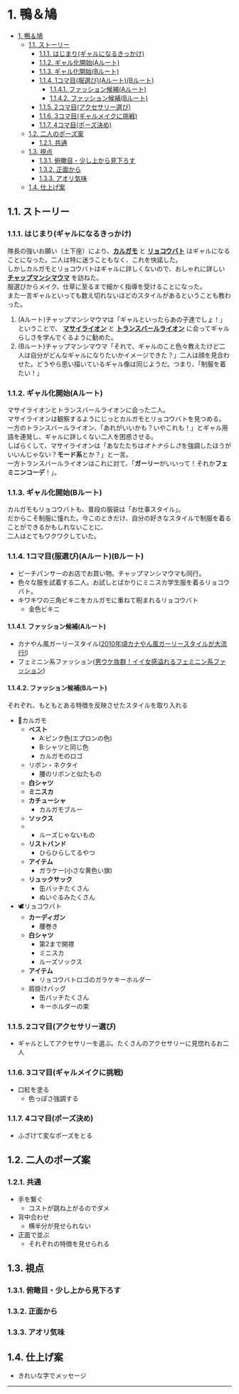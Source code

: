 # 1. 鴨＆鳩

- [1. 鴨＆鳩](#1-鴨鳩)
  - [1.1. ストーリー](#11-ストーリー)
    - [1.1.1. はじまり(ギャルになるきっかけ)](#111-はじまりギャルになるきっかけ)
    - [1.1.2. ギャル化開始(Aルート)](#112-ギャル化開始aルート)
    - [1.1.3. ギャル化開始(Bルート)](#113-ギャル化開始bルート)
    - [1.1.4. 1コマ目(服選び)(Aルート)(Bルート)](#114-1コマ目服選びaルートbルート)
      - [1.1.4.1. ファッション候補(Aルート)](#1141-ファッション候補aルート)
      - [1.1.4.2. ファッション候補(Bルート)](#1142-ファッション候補bルート)
    - [1.1.5. 2コマ目(アクセサリー選び)](#115-2コマ目アクセサリー選び)
    - [1.1.6. 3コマ目(ギャルメイクに挑戦)](#116-3コマ目ギャルメイクに挑戦)
    - [1.1.7. 4コマ目(ポーズ決め)](#117-4コマ目ポーズ決め)
  - [1.2. 二人のポーズ案](#12-二人のポーズ案)
    - [1.2.1. 共通](#121-共通)
  - [1.3. 視点](#13-視点)
    - [1.3.1. 俯瞰目・少し上から見下ろす](#131-俯瞰目少し上から見下ろす)
    - [1.3.2. 正面から](#132-正面から)
    - [1.3.3. アオリ気味](#133-アオリ気味)
  - [1.4. 仕上げ案](#14-仕上げ案)

## 1.1. ストーリー

### 1.1.1. はじまり(ギャルになるきっかけ)

隊長の強いお願い（土下座）により、**[カルガモ][F]** と **[リョコウバト][G]** はギャルになることになった。二人は特に迷うこともなく、これを快諾した。  
しかしカルガモとリョコウバトはギャルに詳しくないので、おしゃれに詳しい **[チャップマンシマウマ][C]** を訪ねた。  
服選びからメイク、仕草に至るまで細かく指導を受けることになった。  
また一言ギャルといっても数え切れないほどのスタイルがあるということも教わった。

1. (Aルート)チャップマンシマウマは「ギャルといったらあの子達でしょ！」ということで、 **[マサイライオン][E]** と **[トランスバールライオン][D]** に会ってギャルらしさを学んでくるように勧めた。
2. (Bルート)チャップマンシマウマ「それで、ギャルのこと色々教えたけど二人は自分がどんなギャルになりたいかイメージできた？」二人は顔を見合わせた。どうやら思い描いているギャル像は同じようだ。つまり、「制服を着たい！」

### 1.1.2. ギャル化開始(Aルート)

マサイライオンとトランスバールライオンに会った二人。  
マサイライオンは観察するようにじっとカルガモとリョコウバトを見つめる。  
一方のトランスバールライオン、「あれがいいかも？いやこれも！」とギャル用語を連発し、ギャルに詳しくない二人を困惑させる。  
しばらくして、マサイライオンは「あなたたちは*オトナらしさ*を強調したほうがいいんじゃない？**モード系**とか？」と一言。  
一方トランスバールライオンはこれに対て、「**ガーリー**がいいって！それか**フェミニンコーデ**！」。

### 1.1.3. ギャル化開始(Bルート)

カルガモもリョコウバトも、普段の服装は「お仕事スタイル」。  
だからこそ制服に憧れた。今このときだけ、自分の好きなスタイルで制服を着ることができるかもしれないことに、  
二人はとてもワクワクしていた。

### 1.1.4. 1コマ目(服選び)(Aルート)(Bルート)

- ピーチパンサーのお店でお買い物。チャップマンシマウマも同行。
- 色々な服を試着する二人。お試しとばかりにミニスカ学生服を着るリョコウバト。
- キワキワの三角ビキニをカルガモに重ねて睨まれるリョコウバト
  - 金色ビキニ

#### 1.1.4.1. ファッション候補(Aルート)

- カナやん風ガーリースタイル([2010年頃カナやん風ガーリースタイルが大流行!][A])
- フェミニン系ファッション([男ウケ抜群！イイ女感溢れるフェミニン系ファッション][B])

#### 1.1.4.2. ファッション候補(Bルート)

それぞれ、もともとある特徴を反映させたスタイルを取り入れる

- 🦆カルガモ
  - **ベスト**
    - A:ピンク色(エプロンの色)
    - B:シャツと同じ色
    - カルガモのロゴ
  - リボン・ネクタイ
    - 腰のリボンと似たもの
  - **白シャツ**
  - **ミニスカ**
  - **カチューシャ**
    - カルガモブルー
  - **ソックス**
  - - ルーズじゃないもの
  - **リストバンド**
    - ひらひらしてるやつ
  - **アイテム**
    - ガラケー(小さな黄色い旗)
  - **リュックサック**
    - 缶バッチたくさん
    - ぬいぐるみたくさん
- 🕊️リョコウバト
  - **カーディガン**
    - 腰巻き
  - **白シャツ**
    - 第2まで開襟
    - ミニスカ
    - ルーズソックス
  - **アイテム**
    - リョコウバトロゴのガラケキーホルダー
  - 肩掛けバッグ
    - 缶バッチたくさん
    - キーホルダーの束

### 1.1.5. 2コマ目(アクセサリー選び)

- ギャルとしてアクセサリーを選ぶ。たくさんのアクセサリーに見惚れるお二人

### 1.1.6. 3コマ目(ギャルメイクに挑戦)

- 口紅を塗る
  - 色っぽさ強調する

### 1.1.7. 4コマ目(ポーズ決め)

- ふざけて変なポーズをとる

## 1.2. 二人のポーズ案

### 1.2.1. 共通

- 手を繋ぐ
  - コストが跳ね上がるのでダメ
- 背中合わせ
  - 横半分が見せられない
- 正面で並ぶ
  - それぞれの特徴を見せられる

## 1.3. 視点

### 1.3.1. 俯瞰目・少し上から見下ろす

### 1.3.2. 正面から

### 1.3.3. アオリ気味

## 1.4. 仕上げ案

- きれいな字でメッセージ

---

[A]: https://galture.com/fashion/kanayan-gal.html
[B]: https://galture.com/fashion/feminine.html
[C]: https://japari-library.com/wiki/Chapman%27s_Zebra
[D]: https://japari-library.com/wiki/Transvaal_Lion
[E]: https://japari-library.com/wiki/Masai_Lion/KF3
[F]: https://japari-library.com/wiki/Eastern_Spot-Billed_Duck
[G]: https://japari-library.com/wiki/Passenger_Pigeon
